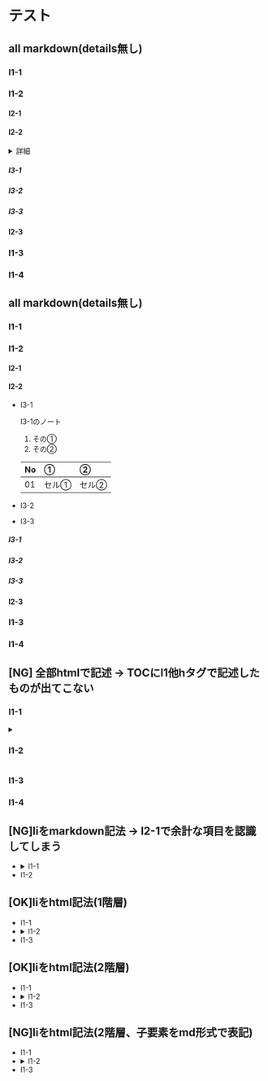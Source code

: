 # テスト

## all markdown(details無し)

### l1-1
### l1-2
#### l2-1
#### l2-2

<details><summary>詳細</summary>

- l3-1

  l3-1のノート

  1. その①
  1. その②

  | No | ① | ② |
  | :-- | :-- | :-- |
  | 01 | セル① | セル② |

- l3-2
- l3-3

</details>

##### l3-1
##### l3-2
##### l3-3
#### l2-3
### l1-3
### l1-4

## all markdown(details無し)

### l1-1
### l1-2
#### l2-1
#### l2-2

- l3-1

  l3-1のノート

  1. その①
  1. その②

  | No | ① | ② |
  | :-- | :-- | :-- |
  | 01 | セル① | セル② |

- l3-2
- l3-3

##### l3-1
##### l3-2
##### l3-3
#### l2-3
### l1-3
### l1-4

## [NG] 全部htmlで記述 -> TOCにl1他hタグで記述したものが出てこない

<h3>l1-1</h3>
<details><summary><h3>l1-2</h3></summary><ul>
  <li>l2-1</li>
  <li><details><summary>l2-2</summary><ul>
    <li>l3-1<div>
      <p>l3-1のノート</p>
      <br>
      <ol>
        <li>その①</li>
        <li>その②</li>
      </ol>
      <table><tr><th>へっだ</th><td>セル①</td><td>セル②</td></tr></table>
    </div></li>
    <li>l3-2<div></div></li><!-- 空のノート -->
    <li>l3-3</li>
  </ul></details></li>
  <li>l2-3</li>
</ul></details>
<h3>l1-3<ul></ul></h3><!-- 空のul -->
<h3>l1-4</h3>

## [NG]liをmarkdown記法 -> l2-1で余計な項目を認識してしまう

- <details><summary>l1-1</summary>
  - <details><summary>l2-1</summary>
    - l3-1
    - l3-2
    - l3-3
    </details>
  - l2-2
  </details>
- l1-2

## [OK]liをhtml記法(1階層) 

<ul>
  <li>l1-1</li>
  <li><details><summary>l1-2</summary><ul>
    <li>l2-1</li>
    <li>l2-2</li>
    <li>l2-3</li>
  </ul></details></li>
  <li>l1-3</li>
</ul>

## [OK]liをhtml記法(2階層) 

<ul>
  <li>l1-1</li>
  <li><details><summary>l1-2</summary><ul>
    <li>l2-1</li>
    <li><details><summary>l2-2</summary><ul>
      <li>l3-1</li>
      <li>l3-2</li>
      <li>l3-3</li>
    </ul></details></li>
    <li>l2-3</li>
  </ul></details></li>
  <li>l1-3</li>
</ul>

## [NG]liをhtml記法(2階層、子要素をmd形式で表記) 

<ul>
  <li>l1-1</li>
  <li><details><summary>l1-2</summary><ul>
    <li>l2-1</li>
    <li><details><summary>l2-2</summary><ul>
      - l3-1
      - l3-2
      - l3-3
    </ul></details></li>
    <li>l2-3</li>
  </ul></details></li>
  <li>l1-3</li>
</ul>
